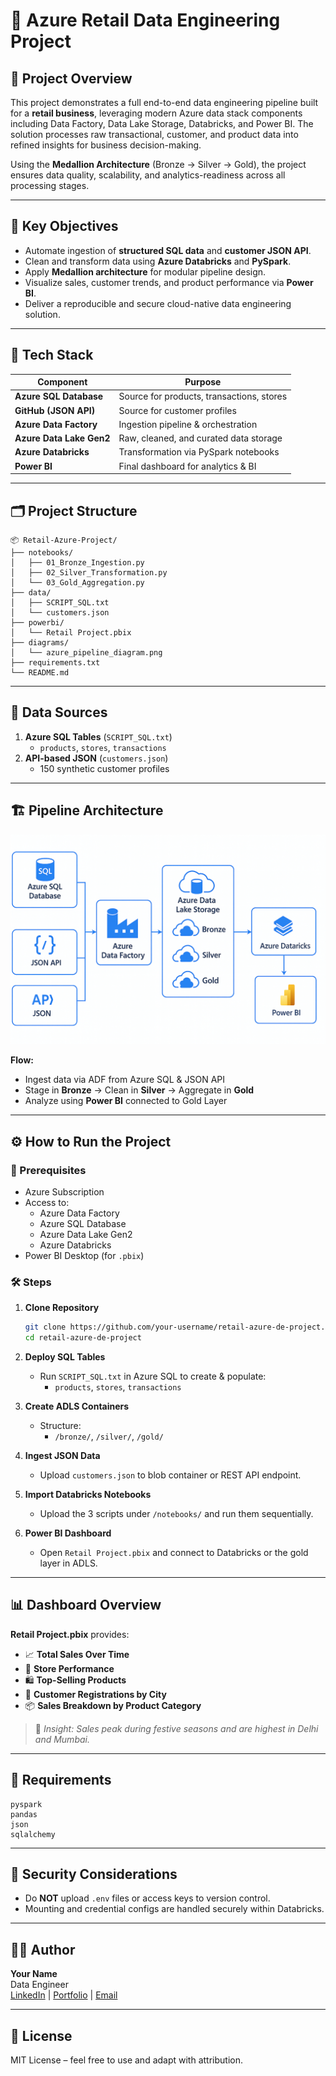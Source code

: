# 🛒 Azure Retail Data Engineering Project

## 🧾 Project Overview

This project demonstrates a full end-to-end data engineering pipeline built for a **retail business**, leveraging modern Azure data stack components including Data Factory, Data Lake Storage, Databricks, and Power BI. The solution processes raw transactional, customer, and product data into refined insights for business decision-making.

Using the **Medallion Architecture** (Bronze → Silver → Gold), the project ensures data quality, scalability, and analytics-readiness across all processing stages.

---

## 🚀 Key Objectives

- Automate ingestion of **structured SQL data** and **customer JSON API**.
- Clean and transform data using **Azure Databricks** and **PySpark**.
- Apply **Medallion architecture** for modular pipeline design.
- Visualize sales, customer trends, and product performance via **Power BI**.
- Deliver a reproducible and secure cloud-native data engineering solution.

---

## 🧰 Tech Stack

| Component              | Purpose                               |
|------------------------|----------------------------------------|
| **Azure SQL Database** | Source for products, transactions, stores |
| **GitHub (JSON API)**  | Source for customer profiles            |
| **Azure Data Factory** | Ingestion pipeline & orchestration     |
| **Azure Data Lake Gen2**| Raw, cleaned, and curated data storage |
| **Azure Databricks**   | Transformation via PySpark notebooks   |
| **Power BI**           | Final dashboard for analytics & BI     |

---

## 🗂️ Project Structure

```
📦 Retail-Azure-Project/
├── notebooks/
│   ├── 01_Bronze_Ingestion.py
│   ├── 02_Silver_Transformation.py
│   └── 03_Gold_Aggregation.py
├── data/
│   ├── SCRIPT_SQL.txt
│   └── customers.json
├── powerbi/
│   └── Retail Project.pbix
├── diagrams/
│   └── azure_pipeline_diagram.png
├── requirements.txt
└── README.md
```

---

## 🧩 Data Sources

1. **Azure SQL Tables** (`SCRIPT_SQL.txt`)
   - `products`, `stores`, `transactions`
2. **API-based JSON** (`customers.json`)
   - 150 synthetic customer profiles

---

## 🏗️ Pipeline Architecture

![Azure Data Pipeline](Data_Flow.png)

**Flow:**
- Ingest data via ADF from Azure SQL & JSON API
- Stage in **Bronze** → Clean in **Silver** → Aggregate in **Gold**
- Analyze using **Power BI** connected to Gold Layer

---

## ⚙️ How to Run the Project

### 🔧 Prerequisites

- Azure Subscription
- Access to:
  - Azure Data Factory
  - Azure SQL Database
  - Azure Data Lake Gen2
  - Azure Databricks
- Power BI Desktop (for `.pbix`)

### 🛠️ Steps

1. **Clone Repository**
   ```bash
   git clone https://github.com/your-username/retail-azure-de-project.git
   cd retail-azure-de-project
   ```

2. **Deploy SQL Tables**
   - Run `SCRIPT_SQL.txt` in Azure SQL to create & populate:
     - `products`, `stores`, `transactions`

3. **Create ADLS Containers**
   - Structure:
     - `/bronze/`, `/silver/`, `/gold/`

4. **Ingest JSON Data**
   - Upload `customers.json` to blob container or REST API endpoint.

5. **Import Databricks Notebooks**
   - Upload the 3 scripts under `/notebooks/` and run them sequentially.

6. **Power BI Dashboard**
   - Open `Retail Project.pbix` and connect to Databricks or the gold layer in ADLS.

---

## 📊 Dashboard Overview

**Retail Project.pbix** provides:

- 📈 **Total Sales Over Time**
- 🏬 **Store Performance**
- 🛍️ **Top-Selling Products**
- 👥 **Customer Registrations by City**
- 📦 **Sales Breakdown by Product Category**

> 📌 _Insight: Sales peak during festive seasons and are highest in Delhi and Mumbai._

---

## 📄 Requirements

```text
pyspark
pandas
json
sqlalchemy
```

---

## 🔐 Security Considerations

- Do **NOT** upload `.env` files or access keys to version control.
- Mounting and credential configs are handled securely within Databricks.

---

## 🙋‍♂️ Author

**Your Name**  
Data Engineer  
[LinkedIn](#) | [Portfolio](#) | [Email](#)

---

## 📜 License

MIT License – feel free to use and adapt with attribution.
